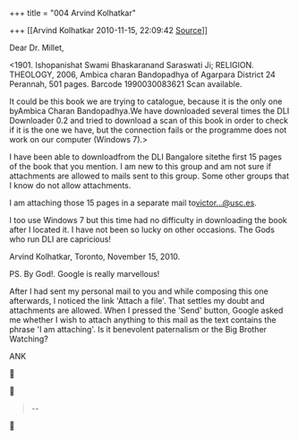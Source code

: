 +++
title = "004 Arvind Kolhatkar"

+++
[[Arvind Kolhatkar	2010-11-15, 22:09:42 [Source](https://groups.google.com/g/samskrita/c/Y1FtnuaNU1k)]]



Dear Dr. Millet,

  

\<1901. Ishopanishat Swami Bhaskaranand Saraswati Ji; RELIGION. THEOLOGY, 2006, Ambica charan Bandopadhya of Agarpara District 24 Perannah, 501 pages. Barcode 1990030083621 Scan available.

  
It could be this book we are trying to catalogue, because it is the only one byAmbica Charan Bandopadhya.We have downloaded several times the DLI Downloader 0.2 and tried to download a scan of this book in order to check if it is the one we have, but the connection fails or the programme does not work on our computer (Windows 7).>

  

I have been able to downloadfrom the DLI Bangalore sitethe first 15 pages of the book that you mention. I am new to this group and am not sure if attachments are allowed to mails sent to this group. Some other groups that I know do not allow attachments.

  

I am attaching those 15 pages in a separate mail to[victor...@usc.es](). 

  

I too use Windows 7 but this time had no difficulty in downloading the book after I located it. I have not been so lucky on other occasions.
The Gods who run DLI are capricious!

  

Arvind Kolhatkar, Toronto, November 15, 2010.

  

PS. By God!. Google is really marvellous!

  

After I had sent my personal mail to you and while composing this one afterwards, I noticed the link 'Attach a file'. That settles my doubt and attachments are allowed. When I pressed the 'Send' button, Google asked me whether I wish to attach anything to this mail as the text contains the phrase 'I am attaching'. Is it benevolent paternalism or the Big Brother Watching?

  

ANK

  
  





> --  



